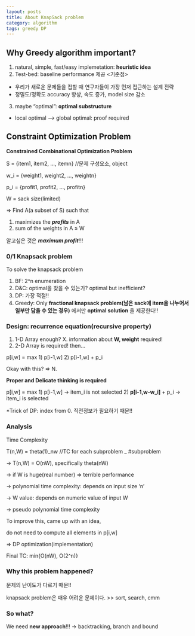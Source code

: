 ```yaml
---
layout: posts
title: About KnapSack problem
category: algorithm
tags: greedy DP
---
```


## Why Greedy algorithm important?

1. natural, simple, fast/easy implemetation: **heuristic idea**
2. Test-bed: baseline performance 제공 <기준점>

- 우리가 새로운 문제들을 접할 때 연구자들이 가장 먼저 접근하는 설계 전략
- 정밀도/정확도 accuracy 향상, 속도 증가, model size 감소

3. maybe “optimal”: **optimal substructure**

- local optimal —> global optimal: proof required

## Constraint Optimization Problem

**Constrained Combinational Optimization Problem**

S = {item1, item2, ..., itemn} //문제 구성요소, object

w_i = {weight1, weight2, ..., weightn}

p_i = {profit1, profit2, ..., profitn}

W = sack size(limited)

⇒ Find A(a subset of S) such that

1. maximizes the **_profits_** in A
2. sum of the weights in A ≤ W

알고싶은 것은 **_maximum profit_**!!!

### 0/1 Knapsack problem

To solve the knapsack problem

1. BF: 2^n enumeration
2. D&C: optimal을 찾을 수 있는가? optimal but inefficient?
3. DP: 가장 적절!!
4. Greedy: Only **fractional knapsack problem(남은 sack에 item을 나누어서 일부만 담을 수 있는 경우)** 에서만 **optimal solution** 을 제공한다!!

### Design: recurrence equation(recursive property)

1. 1-D Array enough? X. information about **W, weight** required!
2. 2-D Array is required! then...

p[i,w] = max 1) p[i-1,w] 2) p[i-1,w] + p_i

Okay with this? ⇒ N.

**Proper and Delicate thinking is required**

p[i,w] = max 1) p[i-1,w] → item_i is not selected 2) **p[i-1,w-w_i]** + p_i → item_i is selected

\*Trick of DP: index from 0.
직전정보가 필요하기 때문!!

### Analysis

Time Complexity

T(n,W) = theta(1)_nw //TC for each subproblem _ #subproblem

→ T(n,W) = O(nW), specifically theta(nW)

→ if W is huge(real number) ⇒ terrible performance

→ polynomial time complexity: depends on input size ‘n’

→ W value: depends on numeric value of input W

→ pseudo polynomial time complexity

To improve this, came up with an idea,

do not need to compute all elements in p[i,w]

⇒ DP optimization(implementation)

Final TC: min{O(nW), O(2^n)}

### Why this problem happened?

문제의 난이도가 다르기 때문!!

knapsack problem은 매우 어려운 문제이다. >> sort, search, cmm

### So what?

We need **new approach**!!!
→ backtracking, branch and bound
